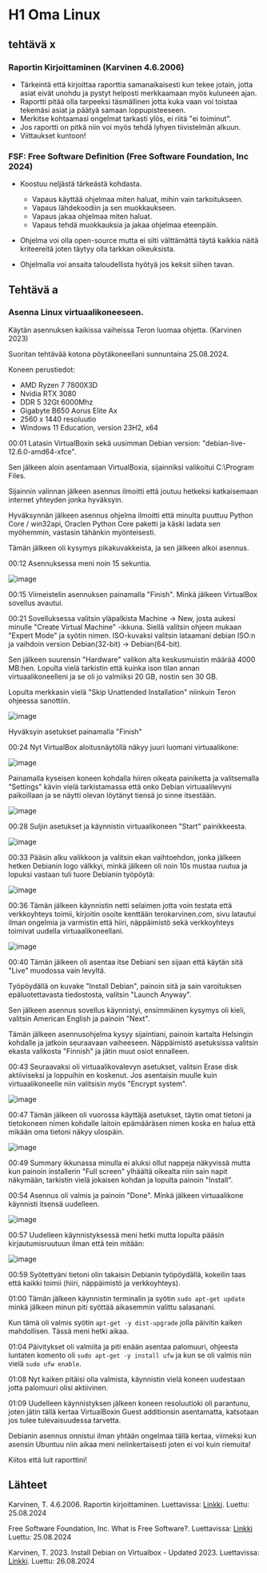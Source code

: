 # H1 Oma Linux

## tehtävä x

### Raportin Kirjoittaminen (Karvinen 4.6.2006)

- Tärkeintä että kirjoittaa raporttia samanaikaisesti kun tekee jotain, jotta asiat eivät unohdu ja pystyt helposti merkkaamaan myös kuluneen ajan.
- Raportti pitää olla tarpeeksi täsmällinen jotta kuka vaan voi toistaa tekemäsi asiat ja päätyä samaan loppupisteeseen.
- Merkitse kohtaamasi ongelmat tarkasti ylös, ei riitä "ei toiminut".
- Jos raportti on pitkä niin voi myös tehdä lyhyen tiivistelmän alkuun.
- Viittaukset kuntoon!

### FSF: Free Software Definition (Free Software Foundation, Inc 2024)

- Koostuu neljästä tärkeästä kohdasta.
  -  Vapaus käyttää ohjelmaa miten haluat, mihin vain tarkoitukseen.
  -  Vapaus lähdekoodiin ja sen muokkaukseen.
  -  Vapaus jakaa ohjelmaa miten haluat.
  -  Vapaus tehdä muokkauksia ja jakaa ohjelmaa eteenpäin.

 - Ohjelma voi olla open-source mutta ei silti välttämättä täytä kaikkia näitä kriteereitä joten täytyy olla tarkkan oikeuksista.
 - Ohjelmalla voi ansaita taloudellista hyötyä jos keksit siihen tavan.


## Tehtävä a

### Asenna Linux virtuaalikoneeseen.

Käytän asennuksen kaikissa vaiheissa Teron luomaa ohjetta. (Karvinen 2023)

Suoritan tehtävää kotona pöytäkoneellani sunnuntaina 25.08.2024.
 
Koneen perustiedot:
  -  AMD Ryzen 7 7800X3D
  -  Nvidia RTX 3080
  -  DDR 5 32Gt 6000Mhz
  -  Gigabyte B650 Aorus Elite Ax
  -  2560 x 1440 resoluutio
  -  Windows 11 Education, version 23H2, x64 

00:01 Latasin VirtualBoxin sekä uusimman Debian version: "debian-live-12.6.0-amd64-xfce".

Sen jälkeen aloin asentamaan VirtualBoxia, sijainniksi valikoitui C:\Program Files. 

Sijainnin valinnan jälkeen asennus ilmoitti että joutuu hetkeksi katkaisemaan internet yhteyden jonka hyväksyin.

Hyväksynnän jälkeen asennus ohjelma ilmoitti että minulta puuttuu Python Core / win32api, Oraclen Python Core paketti ja käski ladata sen myöhemmin, vastasin tähänkin myönteisesti.

Tämän jälkeen oli kysymys pikakuvakkeista, ja sen jälkeen alkoi asennus. 

00:12 Asennuksessa meni noin 15 sekuntia.

![image](https://github.com/user-attachments/assets/e837ff18-a9ae-4094-bc84-9984f26ceef3)

00:15 Viimeistelin asennuksen painamalla "Finish". Minkä jälkeen VirtualBox sovellus avautui.

00:21 Sovelluksessa valitsin yläpalkista Machine -> New, josta aukesi minulle "Create Virtual Machine" -ikkuna.
Siellä valitsin ohjeen mukaan "Expert Mode" ja syötin nimen. ISO-kuvaksi valitsin lataamani debian ISO:n ja vaihdoin version Debian(32-bit) -> Debian(64-bit).

Sen jälkeen suurensin "Hardware" valikon alta keskusmuistin määrää 4000 MB:hen. Lopulta vielä tarkistin että kuinka ison tilan annan virtuaalikoneelleni ja se oli jo valmiiksi 20 GB, nostin sen 30 GB.

Lopulta merkkasin vielä "Skip Unattended Installation" niinkuin Teron ohjeessa sanottiin.

![image](https://github.com/user-attachments/assets/8551e7a5-ef25-48f7-9efe-e7a418bb84cb)

Hyväksyin asetukset painamalla "Finish"

00:24 Nyt VirtualBox aloitusnäytöllä näkyy juuri luomani virtuaalikone:

![image](https://github.com/user-attachments/assets/abb3847a-b6c4-4777-81d3-e4c144fb0205)

Painamalla kyseisen koneen kohdalla hiiren oikeata painiketta ja valitsemalla "Settings" kävin vielä tarkistamassa että onko Debian virtuaalilevyni paikoillaan ja se näytti olevan löytänyt tiensä jo sinne itsestään.

![image](https://github.com/user-attachments/assets/2372a8fc-a7ed-42e4-acea-b1eb1123e610)

00:28 Suljin asetukset ja käynnistin virtuaalikoneen "Start" painikkeesta.

![image](https://github.com/user-attachments/assets/db54b804-38ae-4603-b677-44099b103b21)

00:33 Pääsin alku valikkoon ja valitsin ekan vaihtoehdon, jonka jälkeen hetken Debianin logo välkkyi, minkä jälkeen oli noin 10s mustaa ruutua ja lopuksi vastaan tuli tuore Debianin työpöytä:

![image](https://github.com/user-attachments/assets/f03bdd93-1bce-4785-9fbd-08e6432550c9)

00:36 Tämän jälkeen käynnistin netti selaimen jotta voin testata että verkkoyhteys toimii, kirjoitin osoite kenttään terokarvinen.com, sivu latautui ilman ongelmia ja varmistin että hiiri, näppäimistö sekä verkkoyhteys toimivat uudella virtuaalikoneellani.

![image](https://github.com/user-attachments/assets/df26c2b1-877f-4879-87ee-aab2c05fb89c)

00:40 Tämän jälkeen oli asentaa itse Debiani sen sijaan että käytän sitä "Live" muodossa vain levyltä.

Työpöydällä on kuvake "Install Debian", painoin sitä ja sain varoituksen epäluotettavasta tiedostosta, valitsin "Launch Anyway".

Sen jälkeen asennus sovellus käynnistyi, ensimmäinen kysymys oli kieli, valitsin American English ja painoin "Next".

Tämän jälkeen asennusohjelma kysyy sijaintiani, painoin kartalta Helsingin kohdalle ja jatkoin seuraavaan vaiheeseen. Näppäimistö asetuksissa valitsin ekasta valikosta "Finnish" ja jätin muut osiot ennalleen.

00:43 Seuraavaksi oli virtuaalikovalevyn asetukset, valitsin Erase disk aktiiviseksi ja loppuihin en koskenut. Jos asentaisin muulle kuin virtuaalikoneelle niin valitsisin myös "Encrypt system".

![image](https://github.com/user-attachments/assets/947ed65f-43aa-47fa-b219-4d073b7563ba)

00:47 Tämän jälkeen oli vuorossa käyttäjä asetukset, täytin omat tietoni ja tietokoneen nimen kohdalle laitoin epämääräsen nimen koska en halua että mikään oma tietoni näkyy ulospäin.

![image](https://github.com/user-attachments/assets/245fa537-8bd1-44dd-a370-5d48e43a75cc)

00:49 Summary ikkunassa minulla ei aluksi ollut nappeja näkyvissä mutta kun painoin installerin "Full screen" ylhäältä oikealta niin sain napit näkymään, tarkistin vielä jokaisen kohdan ja lopulta painoin "Install".

00:54 Asennus oli valmis ja painoin "Done". Minkä jälkeen virtuaalikone käynnisti itsensä uudelleen.

![image](https://github.com/user-attachments/assets/bcb45cc1-fcf9-4a14-b399-aa56152d9087)

00:57 Uudelleen käynnistyksessä meni hetki mutta lopulta pääsin kirjautumisruutuun ilman että tein mitään:

![image](https://github.com/user-attachments/assets/6fa0d20c-2836-42ad-8620-50bbb44eeb1d)

00:59 Syötettyäni tietoni olin takaisin Debianin työpöydällä, kokeilin taas että kaikki toimii (hiiri, näppäimistö ja verkkoyhteys).

01:00 Tämän jälkeen käynnistin terminalin ja syötin `sudo apt-get update` minkä jälkeen minun piti syöttää aikasemmin valittu salasanani.

Kun tämä oli valmis syötin `apt-get -y dist-upgrade` jolla päivitin kaiken mahdollisen. Tässä meni hetki aikaa.

01:04 Päivitykset oli valmiita ja piti enään asentaa palomuuri, ohjeesta luntaten komento oli `sudo apt-get -y install ufw`
ja kun se oli valmis niin vielä `sudo ufw enable`.

01:08 Nyt kaiken pitäisi olla valmista, käynnistin vielä koneen uudestaan jotta palomuuri olisi aktiivinen.

01:09 Uudelleen käynnistyksen jälkeen koneen resoluutioki oli parantunu, joten jätin tällä kertaa VirtualBoxin Guest additionsin asentamatta, katsotaan jos tulee tulevaisuudessa tarvetta.

Debianin asennus onnistui ilman yhtään ongelmaa tällä kertaa, viimeksi kun asensin Ubuntuu niin aikaa meni nelinkertaisesti joten ei voi kuin riemuita!

Kiitos että luit raporttini!

## Lähteet

Karvinen, T. 4.6.2006. Raportin kirjoittaminen. Luettavissa: [Linkki](https://terokarvinen.com/2006/raportin-kirjoittaminen-4/). Luettu: 25.08.2024

Free Software Foundation, Inc. What is Free Software?. Luettavissa: [Linkki](https://www.gnu.org/philosophy/free-sw.html) Luettu: 25.08.2024

Karvinen, T. 2023. Install Debian on Virtualbox - Updated 2023. Luettavissa: [Linkki](https://terokarvinen.com/2021/install-debian-on-virtualbox/). Luettu: 26.08.2024


















